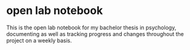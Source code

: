 # open lab notebook
This is the open lab notebook for my bachelor thesis in psychology, documenting as well as tracking progress and changes throughout the project on a weekly basis.

